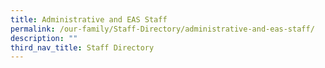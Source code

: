 ```yaml
---
title: Administrative and EAS Staff
permalink: /our-family/Staff-Directory/administrative-and-eas-staff/
description: ""
third_nav_title: Staff Directory
---
```

